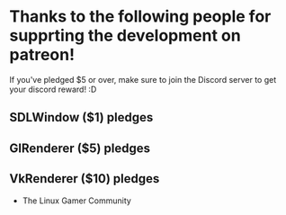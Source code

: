 # Thanks to the following people for supprting the development on patreon!
If you've pledged $5 or over, make sure to join the Discord server to get your discord reward! :D
## SDLWindow ($1) pledges

## GlRenderer ($5) pledges

## VkRenderer ($10) pledges
* The Linux Gamer Community
